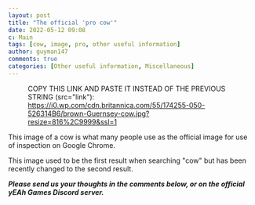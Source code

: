 ```yaml
---
layout: post
title: "The official 'pro cow'"
date: 2022-05-12 09:08
c: Main
tags: [cow, image, pro, other useful information]
author: guyman147
comments: true
categories: [Other useful information, Miscellaneous]
---
```


<!-- wp:image {"sizeSlug":"large"} -->

<figure class="wp-block-image size-large"><img src="https://cdn.britannica.com/55/174255-050-526314B6/brown-Guernsey-cow.jpg" alt="" /><figcaption>COPY THIS LINK AND PASTE IT INSTEAD OF THE PREVIOUS STRING (src="link"): <a href="https://i0.wp.com/cdn.britannica.com/55/174255-050-526314B6/brown-Guernsey-cow.jpg?resize=816%2C9999&ssl=1" target="_blank" rel="noreferrer noopener">https://i0.wp.com/cdn.britannica.com/55/174255-050-526314B6/brown-Guernsey-cow.jpg?resize=816%2C9999&ssl=1</a></figcaption></figure>
<!-- /wp:image -->

<!-- wp:paragraph -->

<p>This image of a cow is what many people use as the official image for use of inspection on Google Chrome. </p>
<!-- /wp:paragraph -->

<!-- wp:paragraph -->

<p>This image used to be the first result when searching "cow" but has been recently changed to the second result. </p>
<!-- /wp:paragraph -->

<!-- wp:paragraph -->

<p></p>
<!-- /wp:paragraph -->

<!-- wp:paragraph {"align":"center"} -->

<p class="has-text-align-center"><em><strong>Please send us your thoughts in the comments below, or on the official yEAh Games Discord server.</strong></em></p>
<!-- /wp:paragraph -->
